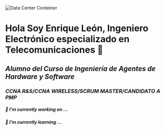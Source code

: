 ![Data Center Conteiner](https://integrity.pe/wp-content/uploads/2019/10/dc-movil-integrity-03.jpg)

# Hola Soy Enrique León, Ingeniero Electrónico especializado en Telecomunicaciones 👋
## *Alumno del Curso de Ingeniería de Agentes de Hardware y Software*
### *CCNA R&S/CCNA WIRELESS/SCRUM MASTER/CANDIDATO A PMP*



##### 🔭 *I’m currently working on ...*
##### 🌱 *I’m currently learning ...*


<!--
**Nrikeleon/Nrikeleon** is a ✨ _special_ ✨ repository because its `README.md` (this file) appears on your GitHub profile.

Here are some ideas to get you started:

- 🔭 I’m currently working on ...
- 🌱 I’m currently learning ...
- 👯 I’m looking to collaborate on ...
- 🤔 I’m looking for help with ...
- 💬 Ask me about ...
- 📫 How to reach me: ...
- 😄 Pronouns: ...
- ⚡ Fun fact: ...
-->
